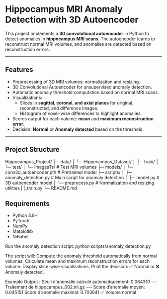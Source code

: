 # Hippocampus MRI Anomaly Detection with 3D Autoencoder

This project implements a **3D convolutional autoencoder** in Python to detect anomalies in **hippocampus MRI scans**. The autoencoder learns to reconstruct normal MRI volumes, and anomalies are detected based on reconstruction errors.

---

## Features

- Preprocessing of 3D MRI volumes: normalization and resizing.
- 3D Convolutional Autoencoder for unsupervised anomaly detection.
- Automatic anomaly threshold computation based on normal MRI scans.
- Visualizations:
  - Slices in **sagittal, coronal, and axial planes** for original, reconstructed, and difference images.
  - Histogram of voxel-wise differences to highlight anomalies.
- Scores output for each volume: **mean** and **maximum reconstruction error**.
- Decision: **Normal** or **Anomaly detected** based on the threshold.

---

## Project Structure

Hippocampus_Project/
├─ data/
│ └─ Hippocampus_Dataset/
│ ├─ train/
│ └─ test/
│ └─ imagesTs/ # Test MRI volumes
├─ models/
│ └─ conv3d_autoencoder.pth # Pretrained model
├─ scripts/
│ ├─ anomaly_detection.py # Main script for anomaly detection
│ ├─ model.py # 3D autoencoder model
│ └─ preprocess.py # Normalization and resizing utilities
| |_train.py 
└─ README.md
## Requirements

- Python 3.8+
- PyTorch
- NumPy
- Matplotlib
- NiBabel

Run the anomaly detection script:
python scripts/anomaly_detection.py


The script will:
Compute the anomaly threshold automatically from normal volumes.
Calculate mean and maximum reconstruction errors for each volume.
Display slice-wise visualizations.
Print the decision: ✅ Normal or ❌ Anomaly detected.

Example Output :
Seuil d'anomalie calculé automatiquement: 0.064310
--- Traitement de hippocampus_002.nii.gz ---
Score d’anomalie moyen: 0.045151
Score d’anomalie maximal: 0.703641
✅ Volume normal